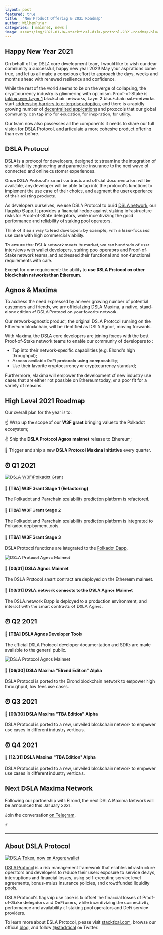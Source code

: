 ```yaml
---
layout: post
featured: true
title:  "New Product Offering & 2021 Roadmap"
author: WilhemPujar
categories: [ mainnet, news ]
image: assets/img/2021-01-04-stacktical-dsla-protocol-2021-roadmap-blockchain-cryptocurrency-itsm-sla-fintech-legaltech-insurtech.jpg
---
```


## Happy New Year 2021

On behalf of the DSLA core development team, I would like to wish our dear community a successful, happy new year 2021! May your aspirations come true, and let us all make a conscious effort to approach the days, weeks and months ahead with renewed resilience and confidence. 

While the rest of the world seems to be on the verge of collapsing, the cryptocurrency industry is glimmering with optimism. Proof-of-Stake is [taking over Layer 1](https://www.stakingrewards.com/) blockchain networks, Layer 2 blockchain sub-networks start [addressing barriers to enterprise adoption](https://entethalliance.org/how-ethereum-layer-2-scaling-solutions-address-barriers-to-enterprises-building-on-mainnet/), and there is a rapidly growing number of [decentralized applications](https://1inch.exchange/#/ETH/DSLA) and protocols that our global community can tap into for education, for inspiration, for utility.

Our team now also possesses all the components it needs to share our full vision for DSLA Protocol, and articulate a more cohesive product offering than ever before.

## DSLA Protocol

DSLA is a protocol for developers, designed to streamline the integration of site reliability engineering and parametric insurance to the next wave of connected and online customer experiences. 

Once DSLA Protocol's smart contracts and official documentation will be available, any developer will be able to tap into the protocol's functions to implement the use case of their choice, and augment the user experience of their existing products.

As developers ourselves, we use DSLA Protocol to build [DSLA.network](http://dsla.network/), our flagship Ðapp. It provides a financial hedge against staking infrastructure risks for Proof-of-Stake delegators, while incentivizing the good performance and reliability of staking pool operators.

Think of it as a way to lead developers by example, with a laser-focused use case with high commercial viability.

To ensure that DSLA.network meets its market, we ran hundreds of user interviews with wallet developers, staking pool operators and Proof-of-Stake network teams, and addressed their functional and non-functional requirements with care.

Except for one requirement: the ability to **use DSLA Protocol on other blockchain networks than Ethereum**.

## Agnos & Maxima

To address the need expressed by an ever growing number of potential customers and friends, we are officializing DSLA Maxima, a native, stand-alone edition of DSLA Protocol on your favorite network.

Our network-agnostic product, the original DSLA Protocol running on the Ethereum blockchain, will be identified as DSLA Agnos, moving forwards.

With Maxima, the DSLA core developers are joining forces with the best Proof-of-Stake network teams to enable our community of developers to :  

- Tap into their network-specific capabilities (e.g. Elrond's high throughput);
- Access available DeFi protocols using composability;
- Use their favorite cryptocurrency or cryptocurrency standard;

Furthermore, Maxima will empower the development of new industry use cases that are either not possible on Ethereum today, or a poor fit for a variety of reasons.

## High Level 2021 Roadmap

Our overall plan for the year is to:

☝️ Wrap up the scope of our **W3F grant** bringing value to the Polkadot ecosystem;

✌️ Ship the **DSLA Protocol Agnos mainnet** release to Ethereum;

🤟 Trigger and ship a new **DSLA Protocol Maxima initiative** every quarter.

## ⏰ Q1 2021  

[![DSLA W3F/Polkadot Grant](https://camo.githubusercontent.com/e8319951fdc39eb40bd55c053a52c4853a4149b287a375ef3da6ad5e417ee4d7/68747470733a2f2f73746f726167652e676f6f676c65617069732e636f6d2f737461636b746963616c2d7075626c69632f77696c6c69747363616c652d706f6c6b61646f742e6a7067)](https://github.com/Stacktical/willitscale-polkadot)

#### 🔸  **[TBA]** W3F Grant Stage 1 (Refactoring)

The Polkadot and Parachain scalability prediction platform is refactored.

#### 🔸  **[TBA]** W3F Grant Stage 2

The Polkadot and Parachain scalability prediction platform is integrated to Polkadot deployment tools.

#### 🔸  **[TBA]** W3F Grant Stage 3

DSLA Protocol functions are integrated to the [Polkadot Ðapp](https://polkadot.js.org/apps/#/explorer).

![DSLA Protocol Agnos Mainnet](/assets/img/2021-01-04-stacktical-dsla-protocol-2021-roadmap-blockchain-cryptocurrency-itsm-sla-fintech-legaltech-insurtech_agnos.jpg)

#### 🔸 **[03/31]** DSLA Agnos Mainnet

The DSLA Protocol smart contract are deployed on the Ethereum mainnet.

#### 🔸 **[03/31]** DSLA.network connects to the DSLA Agnos Mainnet

The DSLA.network Ðapp is deployed to a production environment, and interact with the smart contracts of DSLA Agnos.

## ⏰ Q2 2021  

#### 🔸 **[TBA]** DSLA Agnos Developer Tools

The official DSLA Protocol developer documentation and SDKs are made available to the general public.

![DSLA Protocol Agnos Mainnet](/assets/img/2021-01-04-stacktical-dsla-protocol-2021-roadmap-blockchain-cryptocurrency-itsm-sla-fintech-legaltech-insurtech_maxima_elrond.jpg)

#### 🔸 **[06/30]** DSLA Maxima "Elrond Edition" Alpha  

DSLA Protocol is ported to the Elrond blockchain network to empower high throughput, low fees use cases.

## ⏰ Q3 2021  

#### 🔸 **[09/30]** DSLA Maxima "TBA Edition" Alpha  

DSLA Protocol is ported to a new, unveiled blockchain network to empower use cases in different industry verticals.

## ⏰ Q4 2021

#### 🔸 **[12/31]** DSLA Maxima "TBA Edition" Alpha

DSLA Protocol is ported to a new, unveiled blockchain network to empower use cases in different industry verticals.


## Next DSLA Maxima Network

Following our partnership with Elrond, the next DSLA Maxima Network will be announced this January 2021.

Join the conversation [on Telegram](https://t.me/stacktical).

⚡️  

___


## About DSLA Protocol

[![DSLA Token, now on Argent wallet](/assets/img/2020-08-26-dsla-token-available-on-Argent-keyless-wallet-screenshot.jpg)](https://stacktical.com)

[DSLA Protocol](https://stacktical.com) is a risk management framework that enables infrastructure operators and developers to reduce their users exposure to service delays, interruptions and financial losses, using self-executing service level agreements, bonus-malus insurance policies, and crowdfunded liquidity pools.

DSLA Protocol's flagship use case is to offset the financial losses of Proof-of-Stake delegators and DeFi users, while incentivizing the connectivity, performance and availability of staking pool operators and DeFi service providers.

To learn more about DSLA Protocol, please visit [stacktical.com](https://stacktical.com), browse our official [blog](https://blog.stacktical.com), and follow [@stacktical](https://twitter.com/Stacktical) on Twitter.

